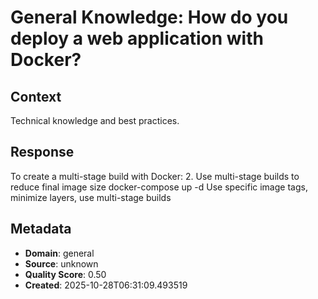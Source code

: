 # General Knowledge: How do you deploy a web application with Docker?

## Context
Technical knowledge and best practices.

## Response
To create a multi-stage build with Docker: 2. Use multi-stage builds to reduce final image size docker-compose up -d Use specific image tags, minimize layers, use multi-stage builds

## Metadata
- **Domain**: general
- **Source**: unknown
- **Quality Score**: 0.50
- **Created**: 2025-10-28T06:31:09.493519